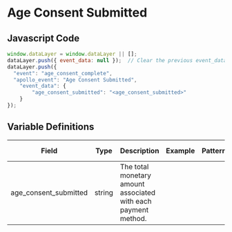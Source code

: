# Age Consent Submitted

### 

## Javascript Code
```js
window.dataLayer = window.dataLayer || [];
dataLayer.push({ event_data: null });  // Clear the previous event_data object.
dataLayer.push({
  "event": "age_consent_complete",
  "apollo_event": "Age Consent Submitted",
    "event_data": {
        "age_consent_submitted": "<age_consent_submitted>"
    }
});
```

## Variable Definitions

|Field|Type|Description|Example|Pattern|Min Length|Max Length|Minimum|Maximum|Multiple Of|
| --- | --- | --- | --- | --- | --- | --- | --- | --- | --- |
|age_consent_submitted|string|The total monetary amount associated with each payment method.||||||||




